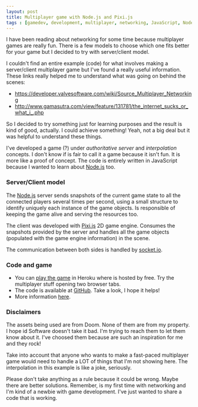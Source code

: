 ```yaml
---
layout: post
title: Multiplayer game with Node.js and Pixi.js
tags : [gamedev, development, multiplayer, networking, JavaScript, Node.js, Pixi.js, socket.io]
---
```


<p>I have been reading about networking for some time because multiplayer games are really fun. There is a few models to choose which one fits better for your game but I decided to try with server/client model.</p>
<p>I couldn't find an entire example (code) for what involves making a server/client multiplayer game but I've found a really useful information. These links really helped me to understand what was going on behind the scenes:</p>
<ul>
  <li><a href="https://developer.valvesoftware.com/wiki/Source_Multiplayer_Networking">https://developer.valvesoftware.com/wiki/Source_Multiplayer_Networking</a></li>
  <li><a href="http://www.gamasutra.com/view/feature/131781/the_internet_sucks_or_what_i_.php">http://www.gamasutra.com/view/feature/131781/the_internet_sucks_or_what_i_.php</a></li>
</ul>
<p>So I decided to try something just for learning purposes and the result is kind of good, actually. I could achieve something! Yeah, not a big deal but it was helpful to understand these things.</p>
<p>I've developed a game (?) under <em>authoritative server</em> and <em>interpolation</em> concepts. I don't know if is fair to call it a game because it isn't fun. It is more like a proof of concept. The code is entirely written in JavaScript because I wanted to learn about <a href="https://nodejs.org">Node.js</a> too.</p>
<h3>Server/Client model</h3>
<p>The <a href="https://nodejs.org">Node.js</a> server sends snapshots of the current game state to all the connected players several times per second, using a small structure to identify uniquely each instance of the game objects. Is responsible of keeping the game alive and serving the resources too.</p>
<p>The client was developed with <a href="http://www.pixijs.com">Pixi.js</a> 2D game engine. Consumes the snapshots provided by the server and handles all the game objects (populated with the game engine information) in the scene.</p>
<p>The communication between both sides is handled by <a href="http://socket.io">socket.io</a>.</p>
<h3>Code and game</h3>
<ul>
  <li>You can <a href="https://doom-lgs.herokuapp.com">play the game</a> in Heroku where is hosted by free. Try the multiplayer stuff opening two browser tabs.</li>
  <li>The code is available at <a href="https://github.com/matiasbeckerle/doom-lgs">GitHub</a>. Take a look, I hope it helps!</li>
  <li>More information <a href="https://github.com/matiasbeckerle/doom-lgs/blob/master/README.md">here</a>.</li>
</ul>
<h3>Disclaimers</h3>
<p>The assets being used are from Doom. None of them are from my property. I hope id Software doesn't take it bad. I'm trying to reach them to let them know about it. I've choosed them because are such an inspiration for me and they rock!</p>
<p>Take into account that anyone who wants to make a fast-paced multiplayer game would need to handle a LOT of things that I'm not showing here. The interpolation in this example is like a joke, seriously.</p>
<p>Please don't take anything as a rule because it could be wrong. Maybe there are better solutions. Remember, is my first time with networking and I'm kind of a newbie with game development. I've just wanted to share a code that is working.</p>
